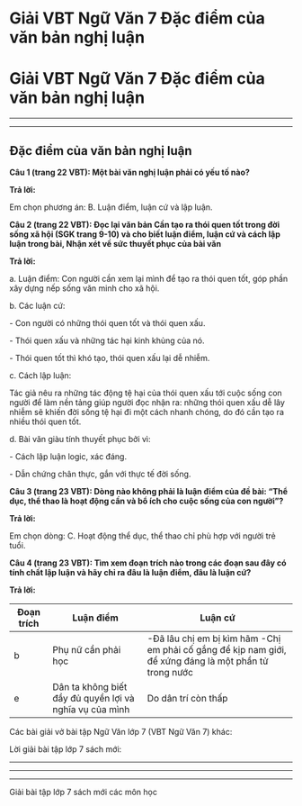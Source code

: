 # Giải VBT Ngữ Văn 7 Đặc điểm của văn bản nghị luận

# Giải VBT Ngữ Văn 7 Đặc điểm của văn bản nghị luận

* * *

* * *

## Đặc điểm của văn bản nghị luận

**Câu 1 (trang 22 VBT): Một bài văn nghị luận phải có yếu tố nào?**

**Trả lời:**

Em chọn phương án: B. Luận điểm, luận cứ và lập luận. 

**Câu 2 (trang 22 VBT): Đọc lại văn bản Cần tạo ra thói quen tốt trong đời sống xã hội (SGK trang 9-10) và cho biết luận điểm, luận cứ và cách lập luận trong bài, Nhận xét về sức thuyết phục của bài văn**

**Trả lời:**

a. Luận điểm: Con người cần xem lại mình để tạo ra thói quen tốt, góp phần xây dựng nếp sống văn minh cho xã hội.

b. Các luận cứ: 

\- Con người có những thói quen tốt và thói quen xấu.

\- Thói quen xấu và những tác hại kinh khủng của nó. 

\- Thói quen tốt thì khó tạo, thói quen xấu lại dễ nhiễm. 

c. Cách lập luận: 

Tác giả nêu ra những tác động tệ hại của thói quen xấu tới cuộc sống con người để làm nền tảng giúp người đọc nhận ra: những thói quen xấu dễ lây nhiễm sẽ khiến đời sống tệ hại đi một cách nhanh chóng, do đó cần tạo ra nhiều thói quen tốt.

d. Bài văn giàu tính thuyết phục bởi vì: 

\- Cách lập luận logic, xác đáng.

\- Dẫn chứng chân thực, gắn với thực tế đời sống.

**Câu 3 (trang 23 VBT): Dòng nào không phải là luận điểm của đề bài: “Thể dục, thể thao là hoạt động cần và bổ ích cho cuộc sống của con người”?**

**Trả lời:**

Em chọn dòng: C. Hoạt động thể dục, thể thao chỉ phù hợp với người trẻ tuổi. 

**Câu 4 (trang 23 VBT): Tìm xem đoạn trích nào trong các đoạn sau đây có tính chất lập luận và hãy chỉ ra đâu là luận điểm, đâu là luận cứ?**

**Trả lời:**

Đoạn trích | Luận điểm | Luận cứ  
---|---|---  
b | Phụ nữ cần phải học| -Đã lâu chị em bị kìm hãm -Chị em phải cố gắng để kịp nam giới, để xứng đáng là một phần tử trong nước  
e | Dân ta không biết đầy đủ quyền lợi và nghĩa vụ của mình| Do dân trí còn thấp  
  
Các bài giải vở bài tập Ngữ Văn lớp 7 (VBT Ngữ Văn 7) khác:

Lời giải bài tập lớp 7 sách mới:

* * *

* * *

* * *

Giải bài tập lớp 7 sách mới các môn học
